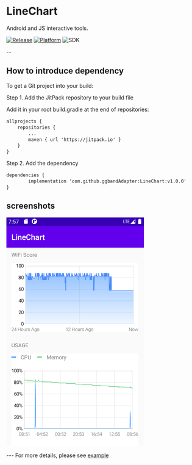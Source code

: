 # LineChart
Android and JS interactive tools.

[![Release](https://jitpack.io/v/ggbandAdapter/LineChart.svg)](https://jitpack.io/#ggbandAdapter/LineChart)
[![Platform](https://img.shields.io/badge/platform-android-green.svg)](http://developer.android.com/index.html)
![SDK](https://img.shields.io/badge/SDK-15%2B-green.svg)

--

## How to introduce dependency

To get a Git project into your build:

Step 1. Add the JitPack repository to your build file

Add it in your root build.gradle at the end of repositories:

	allprojects {
		repositories {
			...
			maven { url 'https://jitpack.io' }
		}
	}

Step 2. Add the dependency

	dependencies {
	        implementation 'com.github.ggbandAdapter:LineChart:v1.0.0'
	}

## screenshots
 ![image](https://raw.githubusercontent.com/ggbandAdapter/LineChart/master/screenshots/linechart.png)
 
 --- For more details, please see [example](https://github.com/ggbandAdapter/LineChart/tree/master/app)
